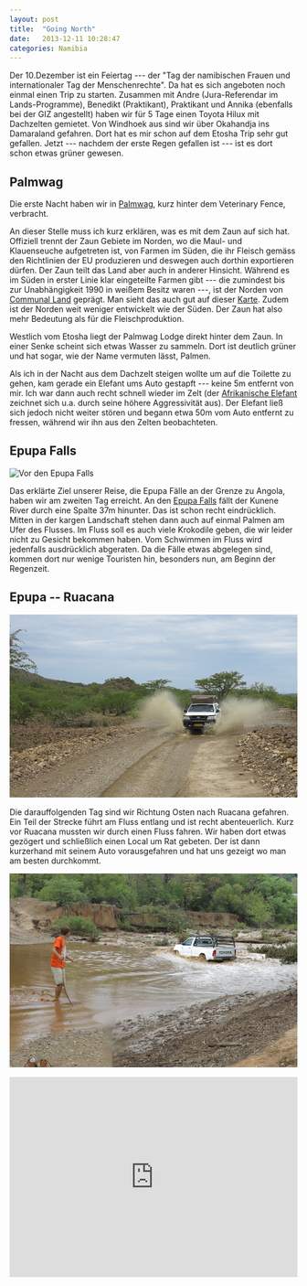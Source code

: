 ```yaml
---
layout: post
title:  "Going North"
date:   2013-12-11 10:28:47
categories: Namibia
---
```


Der 10.Dezember ist ein Feiertag --- der "Tag der namibischen Frauen und internationaler Tag der Menschenrechte". Da hat es sich angeboten noch einmal einen Trip zu starten. Zusammen mit Andre (Jura-Referendar im Lands-Programme),  Benedikt (Praktikant), Praktikant und Annika (ebenfalls bei der GIZ angestellt) haben wir für 5 Tage einen Toyota Hilux mit Dachzelten gemietet. Von Windhoek aus sind wir über Okahandja ins Damaraland gefahren. Dort hat es mir schon auf dem Etosha Trip sehr gut gefallen. Jetzt --- nachdem der erste Regen gefallen ist --- ist es dort schon etwas grüner gewesen. 

## Palmwag

Die erste Nacht haben wir in [Palmwag](http://en.wikipedia.org/wiki/Palmwag), kurz hinter dem Veterinary Fence, verbracht. 

An dieser Stelle muss ich kurz erklären, was es mit dem Zaun auf sich hat. Offiziell trennt der Zaun Gebiete im Norden, wo die Maul- und Klauenseuche aufgetreten ist, von Farmen im Süden, die ihr Fleisch gemäss den Richtlinien der EU produzieren und deswegen auch dorthin exportieren dürfen. Der Zaun teilt das Land aber auch in anderer Hinsicht. Während es im Süden in erster Linie klar eingeteilte Farmen gibt --- die zumindest bis zur Unabhängigkeit 1990 in weißem Besitz waren ---, ist der Norden von [Communal Land](http://en.wikipedia.org/wiki/Communal_land) geprägt. Man sieht das auch gut auf dieser [Karte](http://eusoils.jrc.ec.europa.eu/esdb_archive/EuDASM/africa/images/maps/download/afr_nsw.jpg). Zudem ist der Norden weit weniger entwickelt wie der Süden. Der Zaun hat also mehr Bedeutung als für die Fleischproduktion.

Westlich vom Etosha liegt der Palmwag Lodge direkt hinter dem Zaun. In einer Senke scheint sich etwas Wasser zu sammeln. Dort ist deutlich grüner und hat sogar, wie der Name vermuten lässt, Palmen. 

Als ich in der Nacht aus dem Dachzelt steigen wollte um auf die Toilette zu gehen, kam gerade ein Elefant ums Auto gestapft --- keine 5m entfernt von mir. Ich war dann auch recht schnell wieder im Zelt (der [Afrikanische Elefant](http://de.wikipedia.org/wiki/Afrikanischer_Elefant) zeichnet sich u.a. durch seine höhere Aggressivität aus). Der Elefant ließ sich jedoch nicht weiter stören und begann etwa 50m vom Auto entfernt zu fressen, während wir ihn aus den Zelten beobachteten.

## Epupa Falls

![Vor den Epupa Falls](/pics/1312_trip_north/group_epupa.JPG)

Das erklärte Ziel unserer Reise, die Epupa Fälle an der Grenze zu Angola, haben wir am zweiten Tag erreicht. An den [Epupa Falls](http://en.wikipedia.org/wiki/Epupa_Falls) fällt der Kunene River durch eine Spalte 37m hinunter. Das ist schon recht eindrücklich. Mitten in der kargen Landschaft stehen dann auch auf einmal Palmen am Ufer des Flusses. Im Fluss soll es auch viele Krokodile geben, die wir leider nicht zu Gesicht bekommen haben. Vom Schwimmen im Fluss wird jedenfalls ausdrücklich abgeraten.
Da die Fälle etwas abgelegen sind, kommen dort nur wenige Touristen hin, besonders  nun, am Beginn der Regenzeit.

## Epupa -- Ruacana

![Eine von vielen Pfützen](/pics/1312_trip_north/car.JPG)

Die darauffolgenden Tag sind wir Richtung Osten nach Ruacana gefahren. Ein Teil der Strecke führt am Fluss entlang und ist recht abenteuerlich. Kurz vor Ruacana mussten wir durch einen Fluss fahren. Wir haben dort etwas gezögert und schließlich einen Local um Rat gebeten. Der ist dann kurzerhand mit seinem Auto vorausgefahren und hat uns gezeigt wo man am besten durchkommt. 

![Fluss Durchquerung](/pics/1312_trip_north/car_watch.JPG)



<iframe width="100%" height="350" frameborder="0" scrolling="no" marginheight="0" marginwidth="0" src="https://maps.google.com.na/maps?f=d&amp;source=s_d&amp;saddr=Windhoek&amp;daddr=Omaruru,+Erongo+to:Ozondati,+Erongo+to:Palmwag,+Kunene+to:Opuwo,+Kunene+to:Epupa+Falls+to:D3701+to:Ruacana,+Omusati+to:Oshakati,+Oshana+to:Namutoni,+Oshikoto+to:Okaukuejo,+Oshikoto+to:Outjo+to:Otjiwarongo,+Otjozondjupa+to:Windhoek&amp;geocode=FUjHp_4dcagEASntAQyzXBsLHDE7XUTMQEm45A%3BFdzpuP4dJGXzACl3hTYMh_KKGzFXDHw0nK-dOg%3BFeigv_4dEArqACmbZCsvgMWLGzH9-t5vnz6EdA%3BFZxB0P4dlFjVACm7RpBKSAyPGzFjm3I-nF8kPg%3BFXx-7P4drDDTACmPLBFbS5KQGzG07MM2J7ncMA%3BFcCZ_P4d0C3KAClNuDhE2ciZGzHWZuJwQEL1BQ%3BFXdk9_4dElLTAA%3BFZny9f4dLpbbAClPrp5fDtaWGzEAMUD1Nxof0w%3BFdCk8P4dyI3vACkzeAFoVp-TGzFylxnnDmSJeg%3BFbgE4f4dAH0CASmfYLz6lJ_yGzGzT0Q-HYzpqg%3BFTGJ2_4dPODyACnXZmhwWnKNGzFD3cS9hqxW2w%3BFacpzf4dYoD2ACmf8HqMzJeMGzF_XgT6O5Wkdg%3BFdm9x_4d6hn-ACnZfkJYFK70GzFS1KGTBvFIfA%3BFUjHp_4dcagEASntAQyzXBsLHDE7XUTMQEm45A&amp;aq=&amp;sll=-19.781647,15.102061&amp;sspn=7.521585,11.634521&amp;hl=en&amp;dirflg=w&amp;mra=ls&amp;ie=UTF8&amp;t=m&amp;ll=-19.781647,15.102061&amp;spn=5.558258,3.964437&amp;output=embed"></iframe><br />
